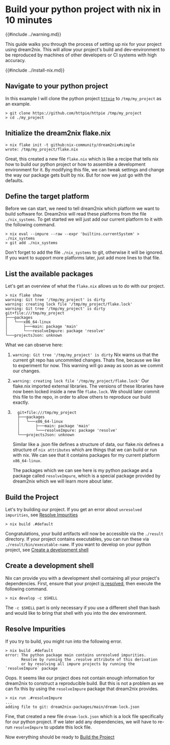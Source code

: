 # Build your python project with nix in 10 minutes

{{#include ../warning.md}}

This guide walks you through the process of setting up nix for your project using dream2nix. This will allow your project's build and dev-environment to be reproduced by machines of other developers or CI systems with high accuracy.

{{#include ../install-nix.md}}

## Navigate to your python project
In this example I will clone the python project [`httpie`](https://github.com/httpie/httpie) to `/tmp/my_project` as an example.
```command
> git clone https://github.com/httpie/httpie /tmp/my_project
> cd ./my_project
```

## Initialize the dream2nix flake.nix
```command
> nix flake init -t github:nix-community/dream2nix#simple
wrote: /tmp/my_project/flake.nix
```
Great, this created a new file `flake.nix` which is like a recipe that tells nix how to build our python project or how to assemble a development environment for it.
By modifying this file, we can tweak settings and change the way our package gets built by nix. But for now we just go with the defaults.

## Define the target platform
Before we can start, we need to tell dream2nix which platform we want to build software for.
Dream2nix will read these platforms from the file `./nix_systems`.
To get started we will just add our current platform to it with the following command.
```command
> nix eval --impure --raw --expr 'builtins.currentSystem' > ./nix_systems
> git add ./nix_systems
```
Don't forget to add the file `./nix_systems` to git, otherwise it will be ignored.
If you want to support more platforms later, just add more lines to that file.

## List the available packages
Let's get an overview of what the `flake.nix` allows us to do with our project.
```command
> nix flake show
warning: Git tree '/tmp/my_project' is dirty
warning: creating lock file '/tmp/my_project/flake.lock'
warning: Git tree '/tmp/my_project' is dirty
git+file:///tmp/my_project
├───packages
│   └───x86_64-linux
│       ├───main: package 'main'
│       └───resolveImpure: package 'resolve'
└───projectsJson: unknown
```

What we can observe here:
1. ```warning: Git tree '/tmp/my_project' is dirty```
Nix warns us that the current git repo has uncommited changes. Thats fine, because we like to experiment for now. This warning will go away as soon as we commit our changes.
1. `warning: creating lock file '/tmp/my_project/flake.lock'`
Our flake.nix imported external libraries. The versions of these libraries have now been locked inside a new file `flake.lock`. We should later commit this file to the repo, in order to allow others to reproduce our build exactly.
1.
    ```
      git+file:///tmp/my_project
      ├───packages
      │   └───x86_64-linux
      │       ├───main: package 'main'
      │       └───resolveImpure: package 'resolve'
      └───projectsJson: unknown
    ```
    Similar like a .json file defines a structure of data, our flake.nix defines a structure of `nix attributes` which are things that we can build or run with nix.
    We can see that it contains packages for my current platform `x86_64-linux`.

    The packages which we can see here is my python package and a package called `resolveImpure`, which is a special package provided by dream2nix which we will learn more about later.

## Build the Project
Let's try building our project.
If you get an error about `unresolved impurities`, see [Resolve Impurities](#resolve-impurities)
```command
> nix build .#default
```
Congratulations, your build artifacts will now be accessible via the `./result` directory. If your project contains executables, you can run these via `./result/bin/executable-name`.
If you want to develop on your python project, see [Create a development shell](#create-a-development-shell)

## Create a development shell
Nix can provide you with a development shell containing all your project's dependencies.
First, ensure that your project [is resolved](#resolve-impurities), then execute the following command.
```command
> nix develop -c $SHELL
```
The `-c $SHELL` part is only necessary if you use a different shell than bash and would like to bring that shell with you into the dev environment.

## Resolve Impurities
If you try to build, you might run into the following error.
```command
> nix build .#default
error: The python package main contains unresolved impurities.
       Resolve by running the .resolve attribute of this derivation
       or by resolving all impure projects by running the `resolveImpure` package
```
Oops. It seems like our project does not contain enough information for dream2nix to construct a reproducible build. But this is not a problem as we can fix this by using the `resolveImpure` package that dream2nix provides.
```command
> nix run .#resolveImpure
...
adding file to git: dream2nix-packages/main/dream-lock.json
```
Fine, that created a new file `dream-lock.json` which is a lock file specifically for our python project. If we later add any dependencies, we will have to re-run `resolveImpure` to update this lock file.

Now everything should be ready to [Build the Project](#build-the-project)
